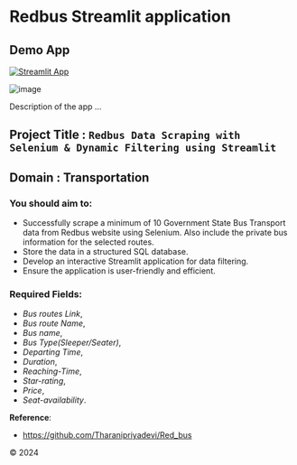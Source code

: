 # Redbus Streamlit application 

## Demo App

[![Streamlit App](https://static.streamlit.io/badges/streamlit_badge_black_white.svg)](https://redbus-app.streamlit.app/)

![image](https://github.com/user-attachments/assets/5ed1f227-0860-4a25-8ddd-02465ff8b4b5)


Description of the app ...
## Project Title :  `Redbus Data Scraping with Selenium & Dynamic Filtering using Streamlit`
## Domain : Transportation


### You should aim to:
 - Successfully scrape a minimum of 10 Government State Bus Transport data from Redbus website using Selenium. Also include the private bus information for the selected routes.
 - Store the data in a structured SQL database.
 - Develop an interactive Streamlit application for data filtering.
 - Ensure the application is user-friendly and efficient.


### Required Fields: 
  - _Bus routes Link_,
  - _Bus route Name_, 
  - _Bus name_, 
  - _Bus Type(Sleeper/Seater)_,  
  - _Departing Time_, 
  - _Duration_, 
  - _Reaching-Time_, 
  - _Star-rating_, 
  - _Price_, 
  - _Seat-availability_.

**Reference**:
- https://github.com/Tharanipriyadevi/Red_bus

&copy; 2024
